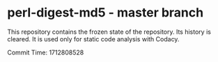 # perl-digest-md5 - master branch

This repository contains the frozen state of the repository.
Its history is cleared. It is used only for static code
analysis with Codacy.

Commit Time: 1712808528